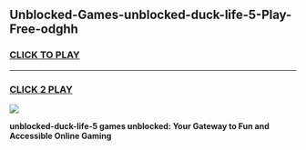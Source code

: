 
## Unblocked-Games-unblocked-duck-life-5-Play-Free-odghh
<h3>
<a href="https://premium76.site?title=unblocked-duck-life-5&ref=12A">CLICK TO PLAY</a></h3>
<hr>

<h3>
<a href="https://premium76.site?title=unblocked-duck-life-5&ref=12A">CLICK 2 PLAY</a>
  
</h3>

<a href="https://premium76.site?title=unblocked-duck-life-5&ref=12A"><img src="https://clearcache.store/games.png"></a>


**unblocked-duck-life-5 games unblocked: Your Gateway to Fun and Accessible Online Gaming**
